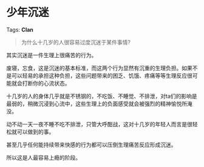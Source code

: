 # 少年沉迷

Tags: **Clan**

> 为什么十几岁的人很容易过度沉迷于某件事情?



其实沉迷是一件生理上很痛苦的行为。

废寝，忘食，这是沉迷的基本标准，而这两个行为显然有沉重的生理负担。如果不是可以轻易的承担这种负担，这些问题带来的困乏、饥饿、疼痛等等生理反应很可能就会打断你的心流状态。

十几岁的人的身体几乎就是不锈钢的，不吃饭、不睡觉、不排泄，对ta们的影响是最弱的，稍微沉浸到心流中，这些生理上的负面感受就会被强烈的精神愉悦所淹没。

动不动一天一夜不睡不吃不排泄，只管大呼酣战，这对十几岁的年轻人而言是很轻松就可以做到的事。

甚至几乎任何能持续带来快感的行为都可以压倒生理痛苦反应形成沉迷。

所以这是人最容易上瘾的阶段。



